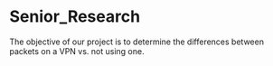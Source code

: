 # Senior_Research
The objective of our project is to determine the differences between packets on a VPN vs. not using one.
